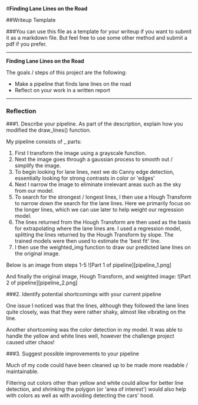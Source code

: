 #**Finding Lane Lines on the Road**

##Writeup Template

###You can use this file as a template for your writeup if you want to submit it as a markdown file. But feel free to use some other method and submit a pdf if you prefer.

---

**Finding Lane Lines on the Road**

The goals / steps of this project are the following:
* Make a pipeline that finds lane lines on the road
* Reflect on your work in a written report


[//]: # (Image References)

[image1]: ./examples/grayscale.jpg "Grayscale"

---

### Reflection

###1. Describe your pipeline. As part of the description, explain how you modified the draw_lines() function.

My pipeline consists of _ parts:

1. First I transform the image using a grayscale function.
2. Next the image goes through a gaussian process to smooth out / simplify the image.
3. To begin looking for lane lines, next we do Canny edge detection, essentially looking for strong contrasts in color or 'edges'
4. Next I narrow the image to eliminate irrelevant areas such as the sky from our model.
5. To search for the strongest / longest lines, I then use a Hough Transform to
narrow down the search for the lane lines.  Here we primarily focus on the longer lines, which we can use later to help weight our regression model.
6. The lines returned from the Hough Transform are then used as the basis for
extrapolating where the lane lines are.  I used a regression model, splitting
the lines returned by the Hough Transform by slope.  The trained models were then used to estimate the 'best fit' line.
7. I then use the weighted_img function to draw our predicted lane lines on the original image.


Below is an image from steps 1-5
![Part 1 of pipeline][pipeline_1.png]

And finally the original image, Hough Transform, and weighted image:
![Part 2 of pipeline][pipeline_2.png]



###2. Identify potential shortcomings with your current pipeline

One issue I noticed was that the lines, although they followed the lane lines quite closely, was that they were rather shaky, almost like vibrating on the line.  

Another shortcoming was the color detection in my model.  It was able to handle the yellow and white lines well, however the challenge project caused utter chaos!

###3. Suggest possible improvements to your pipeline

Much of my code could have been cleaned up to be made more readable / maintainable.

Filtering out colors other than yellow and white could allow for better line detection, and shrinking the polygon (or 'area of interest') would also help with colors as well as with avoiding detecting the cars' hood.
